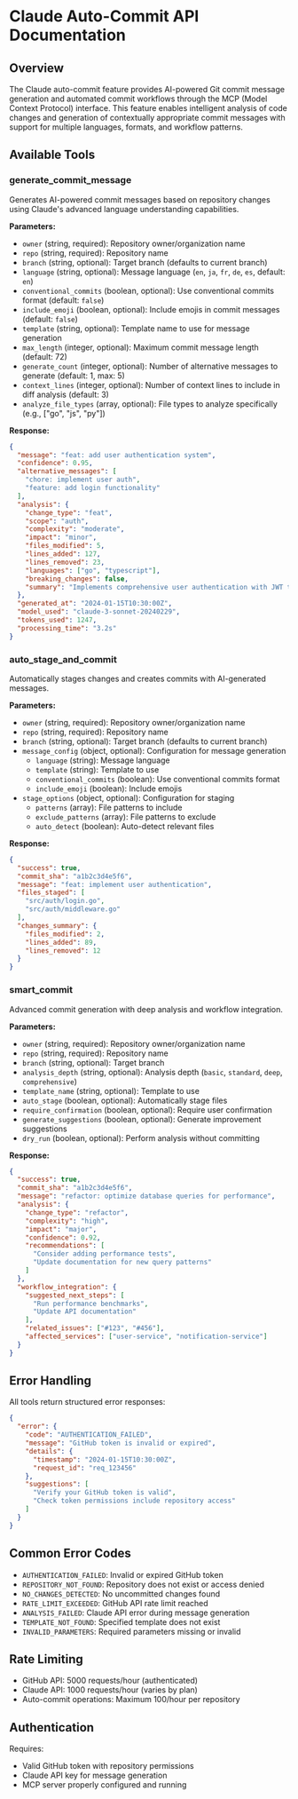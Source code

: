 # Claude Auto-Commit API Documentation

## Overview

The Claude auto-commit feature provides AI-powered Git commit message generation and automated commit workflows through the MCP (Model Context Protocol) interface. This feature enables intelligent analysis of code changes and generation of contextually appropriate commit messages with support for multiple languages, formats, and workflow patterns.

## Available Tools

### generate_commit_message

Generates AI-powered commit messages based on repository changes using Claude's advanced language understanding capabilities.

**Parameters:**
- `owner` (string, required): Repository owner/organization name
- `repo` (string, required): Repository name  
- `branch` (string, optional): Target branch (defaults to current branch)
- `language` (string, optional): Message language (`en`, `ja`, `fr`, `de`, `es`, default: `en`)
- `conventional_commits` (boolean, optional): Use conventional commits format (default: `false`)
- `include_emoji` (boolean, optional): Include emojis in commit messages (default: `false`)
- `template` (string, optional): Template name to use for message generation
- `max_length` (integer, optional): Maximum commit message length (default: 72)
- `generate_count` (integer, optional): Number of alternative messages to generate (default: 1, max: 5)
- `context_lines` (integer, optional): Number of context lines to include in diff analysis (default: 3)
- `analyze_file_types` (array, optional): File types to analyze specifically (e.g., ["go", "js", "py"])

**Response:**
```json
{
  "message": "feat: add user authentication system",
  "confidence": 0.95,
  "alternative_messages": [
    "chore: implement user auth",
    "feature: add login functionality"
  ],
  "analysis": {
    "change_type": "feat",
    "scope": "auth",
    "complexity": "moderate",
    "impact": "minor",
    "files_modified": 5,
    "lines_added": 127,
    "lines_removed": 23,
    "languages": ["go", "typescript"],
    "breaking_changes": false,
    "summary": "Implements comprehensive user authentication with JWT tokens"
  },
  "generated_at": "2024-01-15T10:30:00Z",
  "model_used": "claude-3-sonnet-20240229",
  "tokens_used": 1247,
  "processing_time": "3.2s"
}
```

### auto_stage_and_commit

Automatically stages changes and creates commits with AI-generated messages.

**Parameters:**
- `owner` (string, required): Repository owner/organization name
- `repo` (string, required): Repository name
- `branch` (string, optional): Target branch (defaults to current branch)
- `message_config` (object, optional): Configuration for message generation
  - `language` (string): Message language
  - `template` (string): Template to use
  - `conventional_commits` (boolean): Use conventional commits format
  - `include_emoji` (boolean): Include emojis
- `stage_options` (object, optional): Configuration for staging
  - `patterns` (array): File patterns to include
  - `exclude_patterns` (array): File patterns to exclude
  - `auto_detect` (boolean): Auto-detect relevant files

**Response:**
```json
{
  "success": true,
  "commit_sha": "a1b2c3d4e5f6",
  "message": "feat: implement user authentication",
  "files_staged": [
    "src/auth/login.go",
    "src/auth/middleware.go"
  ],
  "changes_summary": {
    "files_modified": 2,
    "lines_added": 89,
    "lines_removed": 12
  }
}
```

### smart_commit

Advanced commit generation with deep analysis and workflow integration.

**Parameters:**
- `owner` (string, required): Repository owner/organization name
- `repo` (string, required): Repository name
- `branch` (string, optional): Target branch
- `analysis_depth` (string, optional): Analysis depth (`basic`, `standard`, `deep`, `comprehensive`)
- `template_name` (string, optional): Template to use
- `auto_stage` (boolean, optional): Automatically stage files
- `require_confirmation` (boolean, optional): Require user confirmation
- `generate_suggestions` (boolean, optional): Generate improvement suggestions
- `dry_run` (boolean, optional): Perform analysis without committing

**Response:**
```json
{
  "success": true,
  "commit_sha": "a1b2c3d4e5f6",
  "message": "refactor: optimize database queries for performance",
  "analysis": {
    "change_type": "refactor",
    "complexity": "high",
    "impact": "major",
    "confidence": 0.92,
    "recommendations": [
      "Consider adding performance tests",
      "Update documentation for new query patterns"
    ]
  },
  "workflow_integration": {
    "suggested_next_steps": [
      "Run performance benchmarks",
      "Update API documentation"
    ],
    "related_issues": ["#123", "#456"],
    "affected_services": ["user-service", "notification-service"]
  }
}
```

## Error Handling

All tools return structured error responses:

```json
{
  "error": {
    "code": "AUTHENTICATION_FAILED",
    "message": "GitHub token is invalid or expired",
    "details": {
      "timestamp": "2024-01-15T10:30:00Z",
      "request_id": "req_123456"
    },
    "suggestions": [
      "Verify your GitHub token is valid",
      "Check token permissions include repository access"
    ]
  }
}
```

## Common Error Codes

- `AUTHENTICATION_FAILED`: Invalid or expired GitHub token
- `REPOSITORY_NOT_FOUND`: Repository does not exist or access denied
- `NO_CHANGES_DETECTED`: No uncommitted changes found
- `RATE_LIMIT_EXCEEDED`: GitHub API rate limit reached
- `ANALYSIS_FAILED`: Claude API error during message generation
- `TEMPLATE_NOT_FOUND`: Specified template does not exist
- `INVALID_PARAMETERS`: Required parameters missing or invalid

## Rate Limiting

- GitHub API: 5000 requests/hour (authenticated)
- Claude API: 1000 requests/hour (varies by plan)
- Auto-commit operations: Maximum 100/hour per repository

## Authentication

Requires:
- Valid GitHub token with repository permissions
- Claude API key for message generation
- MCP server properly configured and running